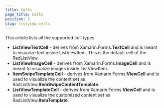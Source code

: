```yaml
---
title: Cells	
page_title: Cells
position: 3
slug: listview-cells
---
```

This article lists all the supported cell types.

- **ListViewTextCell** - derives from Xamarin.Forms.**TextCell** and is meant to visualize text inside ListViewItem. This is the default cell of the RadListView.
- **ListViewImageCell** - derives from Xamarin.Forms.**ImageCell** and is meant to visualize images inside ListViewItem.
- **ItemSwipeTemplateCell** - derives from Xamarin.Forms.**ViewCell** and is used to visualize the content set as RadListView.**ItemSwipeContentTemplate**.
- **ListViewTemplateCell** - derives from Xamarin.Forms.**ViewCell** and is used to visualize the customized content set as RadListView.**ItemTemplate**.